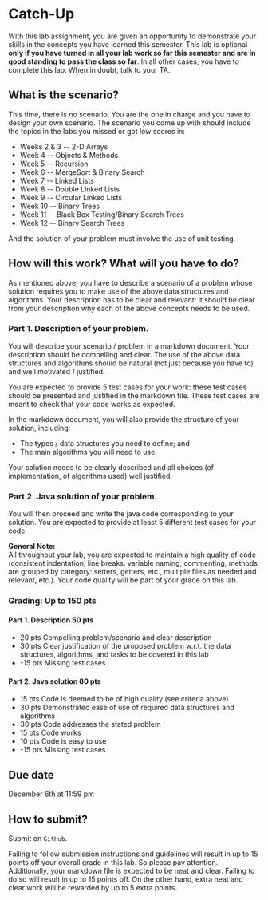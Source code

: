 # Catch-Up

With this lab assignment, you are given an opportunity to demonstrate your skills in the concepts you have learned this semester. This lab is optional **only if you have turned in all your lab work so far this semester and are in good standing to pass the class so far**. In all other cases, you have to complete this lab. When in doubt, talk to your TA.


## What is the scenario?

This time, there is no scenario. You are the one in charge and you have to design your own scenario. The scenario you come up with should include the topics in the labs you missed or got low scores in:
* Weeks 2 & 3 -- 2-D Arrays
* Week 4 -- Objects & Methods
* Week 5 -- Recursion
* Week 6 -- MergeSort & Binary Search
* Week 7 -- Linked Lists
* Week 8 -- Double Linked Lists
* Week 9 -- Circular Linked Lists
* Week 10 -- Binary Trees
* Week 11 -- Black Box Testing/Binary Search Trees
* Week 12 -- Binary Search Trees

And the solution of your problem must involve
the use of unit testing.


## How will this work? What will you have to do?

As mentioned above, you have to describe a scenario of a problem whose solution requires you to make use of the above data structures and algorithms. Your description has to be clear and relevant: it should be clear from your description why each of the above concepts needs to be used.

### Part 1. Description of your problem. 
You will describe your scenario / problem in a markdown document. Your description should be compelling and clear. The use of the above data structures and algorithms should be natural (not just because you have to) and well motivated / justified. 

You are expected to provide 5 test cases for your work: these test cases should be presented and justified in the markdown file. These test cases are meant to check that your code works as expected. 

In the markdown document, you will also provide the structure of your solution, including:
* The types / data structures you need to define; and
* The main algorithms you will need to use.

Your solution needs to be clearly described and all choices (of implementation, of algorithms used) well justified.

### Part 2. Java solution of your problem. 
You will then proceed and write the java code corresponding to your solution. You are expected to provide at least 5 different test cases for your code.

**General Note:** <br />
All throughout your lab, you are expected to maintain a high quality of code (consistent indentation, line breaks, variable naming, commenting, methods are grouped by category: setters, getters, etc., multiple files as needed and relevant, etc.). Your code quality will be part of your grade on this lab.

### Grading: Up to 150 pts

#### Part 1. Description 50 pts
* 20 pts	Compelling problem/scenario and clear description
* 30 pts	Clear justification of the proposed problem w.r.t. the data structures, algorithms, and tasks to be covered in this lab
* -15 pts	Missing test cases

#### Part 2. Java solution 80 pts 
* 15 pts	Code is deemed to be of high quality (see criteria above) 
* 30 pts	Demonstrated ease of use of required data structures and algorithms 
* 30 pts	Code addresses the stated problem 
* 15 pts	Code works 
* 10 pts	Code is easy to use 
* -15 pts	Missing test cases

## Due date
December 6th at 11:59 pm

## How to submit?
Submit on `GitHub`.

Failing to follow submission instructions and guidelines will result in up to 15 points off your overall grade in this lab. So please pay attention. 
Additionally, your markdown file is expected to be neat and clear. Failing to do so will result in up to 15 points off. On the other hand, extra neat and clear work will be rewarded by up to 5 extra points.


